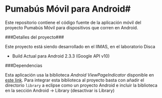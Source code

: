 # Pumabús Móvil para Android#

Este repositorio contiene el código fuente de la aplicación móvil del proyecto Pumabús Móvil para dispositivos que corren en Android.

###Detalles del proyecto###

Este proyecto está siendo desarrollado en el IIMAS, en el laboratorio Disca

 - Build Actual para Android 2.3.3 (Google API v10)

###Dependencias

Esta aplicación usa la biblioteca *Android ViewPageIndicator* disponible en [este link][1]. Para integrar esta biblioteca al proyecto basta con añadir el directorio `library` a eclipse como un proyecto Android e incluir la biblioteca en la sección Android -> Library (desactivar is Library)


[1]: https://github.com/JakeWharton/Android-ViewPagerIndicator
